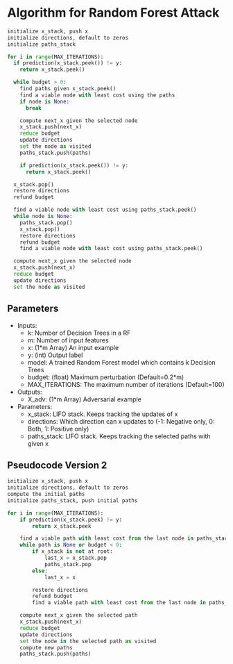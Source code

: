 # Algorithm for Random Forest Attack

```python
initialize x_stack, push x
initialize directions, default to zeros
initialize paths_stack

for i in range(MAX_ITERATIONS):
  if prediction(x_stack.peek()) != y:
    return x_stack.peek()

  while budget > 0:
    find paths given x_stack.peek()
    find a viable node with least cost using the paths
    if node is None:
      break

    compute next_x given the selected node
    x_stack.push(next_x)
    reduce budget
    update directions
    set the node as visited
    paths_stack.push(paths)

    if prediction(x_stack.peek()) != y:
      return x_stack.peek()

  x_stack.pop()
  restore directions
  refund budget

  find a viable node with least cost using paths_stack.peek()
  while node is None:
    paths_stack.pop()
    x_stack.pop()
    restore directions
    refund budget
    find a viable node with least cost using paths_stack.peek()

  compute next_x given the selected node
  x_stack.push(next_x)
  reduce budget
  update directions
  set the node as visited
```

## Parameters

- Inputs:
  - k: Number of Decision Trees in a RF
  - m: Number of input features
  - x: (1\*m Array) An input example
  - y: (int) Output label
  - model: A trained Random Forest model which contains k Decision Trees
  - budget: (float) Maximum perturbation (Default=0.2\*m)
  - MAX_ITERATIONS: The maximum number of iterations (Default=100)
- Outputs:
  - X_adv: (1\*m Array) Adversarial example
- Parameters:
  - x_stack: LIFO stack. Keeps tracking the updates of x
  - directions: Which direction can x updates to (-1: Negative only, 0: Both, 1: Positive only)
  - paths_stack: LIFO stack. Keeps tracking the selected paths with given x

## Pseudocode Version 2

```python
initialize x_stack, push x
initialize directions, default to zeros
compute the initial paths
initialize paths_stack, push initial paths

for i in range(MAX_ITERATIONS):
    if prediction(x_stack.peek) != y:
        return x_stack.peek

    find a viable path with least cost from the last node in paths_stack
    while path is None or budget < 0:
        if x_stack is not at root:
            last_x = x_stack.pop
            paths_stack.pop
        else:
            last_x = x

        restore directions
        refund budget
        find a viable path with least cost from the last node in paths_stack

    compute next_x given the selected path
    x_stack.push(next_x)
    reduce budget
    update directions
    set the node in the selected path as visited
    compute new paths
    paths_stack.push(paths)
```
